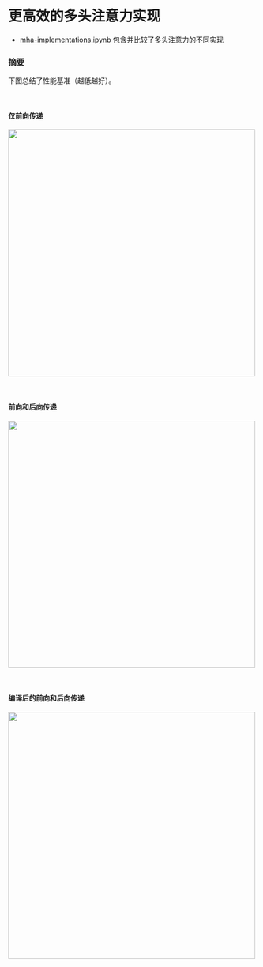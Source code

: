 # 更高效的多头注意力实现

- [mha-implementations.ipynb](mha-implementations.ipynb) 包含并比较了多头注意力的不同实现

### 摘要

下图总结了性能基准（越低越好）。

&nbsp;
#### 仅前向传递

<a href="mha-implementations.ipynb"><img src="https://sebastianraschka.com/images/LLMs-from-scratch-images/bonus/mha-benchmark/1_forward-only.webp?1" width="500px"></a>

&nbsp;
#### 前向和后向传递

<a href="mha-implementations.ipynb"><img src="https://sebastianraschka.com/images/LLMs-from-scratch-images/bonus/mha-benchmark/2_forward-and-backward.webp?1" width="500px"></a>

&nbsp;
#### 编译后的前向和后向传递

<a href="mha-implementations.ipynb"><img src="https://sebastianraschka.com/images/LLMs-from-scratch-images/bonus/mha-benchmark/3_forward-and-backward-compiled.webp?1" width="500px"></a>